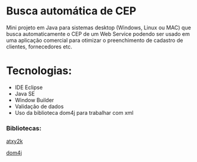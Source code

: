 # Busca automática de CEP
Mini projeto em Java para sistemas desktop (Windows, Linux ou MAC) que  busca automaticamente o CEP de um Web Service podendo ser usado em uma aplicação comercial para otimizar o preenchimento de cadastro de clientes, fornecedores etc.



# Tecnologias:
- IDE Eclipse
- Java SE
- Window Builder
- Validação de dados
- Uso da biblioteca dom4j para trabalhar com xml

### Bibliotecas:
[atxy2k](http://atxy2k.github.io/RestrictedTextField/)

[dom4j](https://dom4j.github.io/)
